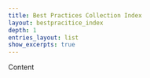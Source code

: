 ```yaml
---
title: Best Practices Collection Index
layout: bestpracitice_index
depth: 1
entries_layout: list
show_excerpts: true
---
```


Content
